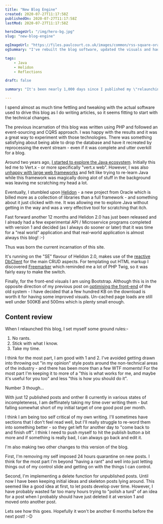```yaml
---
title: "New Blog Engine"
created: 2020-07-27T11:17:58Z
publishedOn: 2020-07-27T11:17:58Z
lastMod: 2020-07-27T11:17:58Z

heroImageUrl: "/img/hero-bg.jpg"
slug: "new-blog-engine"

ogImageUrl: "https://files.paulcourt.co.uk/images/common/rss-square-orange.png"
ogSummary: "I've rebuilt the blog software, updated the visuals and had a moment to reflect on things so far."

tags: 
    - Java
    - Helidon
    - Reflections

draft: false

summary: "It's been nearly 1,000 days since I published my \"relaunching soon\" post and I've got my Java rewrite to a point where it's actually usable again. So here's some details on the changes and some reflections on the overall progress of this blog."

---
```


I spend almost as much time fettling and tweaking with the actual software used to drive this blog as I do writing articles, so it seems fitting to start with the technical changes.

The previous incarnation of this blog was written using PHP and followed an event-sourcing and CQRS approach. I was happy with the results and it was a great way to experiment with those technologies. There was something satisfying about being able to drop the database and have it recreated by reprocessing the event stream - even if it was complete and utter overkill for a blog.

Around two years ago, [I started to explore the Java ecosystem](/article/life-beyond-php). Initially this led me to Vert.x - or more specifically "vert.x web". However, I was also [unhappy with large web frameworks](/article/ditch-the-framework) and felt like trying to re-learn Java while this framework was magically doing alot of stuff in the background was leaving me scratching my head a lot.

Eventually, I stumbled upon [Helidon](https://helidon.io) - a new project from Oracle which is billed more as a collection of libraries than a full framework - and something about it just clicked with me. It was allowing me to explore Java without getting in the way and was a very effective tool for scratching that itch.

Fast forward another 12 months and Helidon 2.0 has just been released and I already had a few experimental API / Microservice programs completed with version 1 and decided (as I always do sooner or later) that it was time for a "real world" application and that real-world application is almost always this blog! :-) 

Thus was born the current incarnation of this site. 

It's running on the "SE" flavour of Helidon 2.0, makes use of the [reactive DbClient](https://helidon.io/docs/latest/#/se/dbclient/01_introduction) for the main CRUD aspects. For templating out HTML markup I discovered [Freemarker](https://freemarker.apache.org/) which reminded me a lot of PHP Twig, so it was fairly easy to make the switch. 

Finally, for the front-end visuals I am using Bootstrap. Although this is in the opposite direction of my previous post on [optimising the front-end](/article/front-end-optimisations) of the old system - I have decided that a few hundred KB on the download is worth it for having some improved visuals. Un-cached page loads are still well under 500KB and 500ms which is plenty small enough.

## Content review
When I relaunched this blog, I set myself some ground rules:-
1. No rants.
2. Stick with what I know.
3. Take my time.

I think for the most part, I am good with 1 and 2. I've avoided getting drawn into throwing out "in my opinion" style posts around the non-technical areas of the industry - and there has been more than a few WTF moments! For the most part I'm keeping it to more of a "this is what works for me, and maybe it's useful for you too" and less "this is how you should do it".

Number 3 though... 

With just 12 published posts and onther 8 currently in various states of incompleteness, I am deffinately taking my time over writing them - but falling somewhat short of my initial target of one good post per month.

I think I am being too self critical of my own writing. I'll sometimes have sections that I don't feel read well, but I'll really struggle to re-word them into something better - so they get left for another day to "come back to and finish off". I think I need to push myself to hit the publish button a bit more and if something is really bad, I can always go back and edit it.

I'm also making two other changes to this version of the blog. 

First, I'm removing my self imposed 24 hours quarantine on new posts. I think for the most part I'm beyond "having a rant" and well into just letting things out of my control slide and getting on with the things I can control.

Second, I'm implementing a delete function for unpublished posts. Until now I have been keeping initial ideas and skeleton posts lying around. This seemed like a good idea at first, to let posts develop over time. However, I have probably wasted far too many hours trying to "polish a turd" of an idea for a post when I probably should have just deleted it at version 1 and moved onto another post.


Lets see how this goes. Hopefully it won't be another 6 months before the next post! :-D